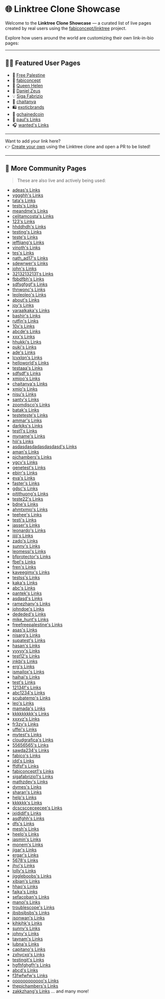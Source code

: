 # 🌐 Linktree Clone Showcase

Welcome to the **Linktree Clone Showcase** — a curated list of live pages created by real users using the [fabiconcept/linktree](https://github.com/fabiconcept/linktree) project.

Explore how users around the world are customizing their own link-in-bio pages:

---

## 🧑‍🎨 Featured User Pages

- 🌿 [Free Palestine](https://mylinks.fabiconcept.online/freepalestine)
- 🎨 [fabiconcept](https://mylinks.fabiconcept.online/fabiconcept)
- 🎼 [Queen Helen](https://mylinks.fabiconcept.online/queenhelen)
- 💼 [Daniel Zeus](https://mylinks.fabiconcept.online/daniel_zeus)
- 💡 [Siga Fabrizio](https://mylinks.fabiconcept.online/sigafabrizio)
- 🧪 [chaitanya](https://mylinks.fabiconcept.online/chaitanya)
- 🛍️ [exoticbrands](https://mylinks.fabiconcept.online/exoticbrands)
- 🔗 [gchainedcoin](https://mylinks.fabiconcept.online/gchainedcoin)
- 🧱 [paul's Links](https://mylinks.fabiconcept.online/paul)
- 🎧 [wanted's Links](https://mylinks.fabiconcept.online/wanted)


---

Want to add your link here?  
👉 [Create your own](https://mylinks.fabiconcept.online) using the Linktree clone and open a PR to be listed!

---

## 👥 More Community Pages

> These are also live and actively being used:


- [adeas's Links](https://mylinks.fabiconcept.online/adeas)
- [vggghh's Links](https://mylinks.fabiconcept.online/vggghh)
- [tata's Links](https://mylinks.fabiconcept.online/tata)
- [tests's Links](https://mylinks.fabiconcept.online/tests)
- [meandme's Links](https://mylinks.fabiconcept.online/meandme)
- [celitamcosta's Links](https://mylinks.fabiconcept.online/celitamcosta)
- [123's Links](https://mylinks.fabiconcept.online/123)
- [hhddhdh's Links](https://mylinks.fabiconcept.online/hhddhdh)
- [testing's Links](https://mylinks.fabiconcept.online/testing)
- [teste's Links](https://mylinks.fabiconcept.online/teste)
- [jeffjiang's Links](https://mylinks.fabiconcept.online/jeffjiang)
- [vinoth's Links](https://mylinks.fabiconcept.online/vinoth)
- [tes's Links](https://mylinks.fabiconcept.online/tes)
- [nath_ad17's Links](https://mylinks.fabiconcept.online/nath_ad17)
- [sdewrwer's Links](https://mylinks.fabiconcept.online/sdewrwer)
- [john's Links](https://mylinks.fabiconcept.online/john)
- [32132132131's Links](https://mylinks.fabiconcept.online/32132132131)
- [fbbdfbh's Links](https://mylinks.fabiconcept.online/fbbdfbh)
- [sdfsgfggf's Links](https://mylinks.fabiconcept.online/sdfsgfggf)
- [thnwonc's Links](https://mylinks.fabiconcept.online/thnwonc)
- [leoleoleo's Links](https://mylinks.fabiconcept.online/leoleoleo)
- [about's Links](https://mylinks.fabiconcept.online/about)
- [joy's Links](https://mylinks.fabiconcept.online/joy)
- [yaraalkaka's Links](https://mylinks.fabiconcept.online/yaraalkaka)
- [bashir's Links](https://mylinks.fabiconcept.online/bashir)
- [rutfin's Links](https://mylinks.fabiconcept.online/rutfin)
- [10x's Links](https://mylinks.fabiconcept.online/10x)
- [abcde's Links](https://mylinks.fabiconcept.online/abcde)
- [xxx's Links](https://mylinks.fabiconcept.online/xxx)
- [hhukki's Links](https://mylinks.fabiconcept.online/hhukki)
- [puki's Links](https://mylinks.fabiconcept.online/puki)
- [ade's Links](https://mylinks.fabiconcept.online/ade)
- [lcyxlqn's Links](https://mylinks.fabiconcept.online/lcyxlqn)
- [helloworld's Links](https://mylinks.fabiconcept.online/helloworld)
- [testaaa's Links](https://mylinks.fabiconcept.online/testaaa)
- [sdfsdf's Links](https://mylinks.fabiconcept.online/sdfsdf)
- [xmioo's Links](https://mylinks.fabiconcept.online/xmioo)
- [chaitanya's Links](https://mylinks.fabiconcept.online/chaitanya)
- [xmio's Links](https://mylinks.fabiconcept.online/xmio)
- [nisu's Links](https://mylinks.fabiconcept.online/nisu)
- [santy's Links](https://mylinks.fabiconcept.online/santy)
- [zoomdisco's Links](https://mylinks.fabiconcept.online/zoomdisco)
- [batak's Links](https://mylinks.fabiconcept.online/batak)
- [testeteste's Links](https://mylinks.fabiconcept.online/testeteste)
- [ammar's Links](https://mylinks.fabiconcept.online/ammar)
- [darkjks's Links](https://mylinks.fabiconcept.online/darkjks)
- [test1's Links](https://mylinks.fabiconcept.online/test1)
- [myname's Links](https://mylinks.fabiconcept.online/myname)
- [hiii's Links](https://mylinks.fabiconcept.online/hiii)
- [asdasdasdadasdasdasd's Links](https://mylinks.fabiconcept.online/asdasdasdadasdasdasd)
- [aman's Links](https://mylinks.fabiconcept.online/aman)
- [pjchambers's Links](https://mylinks.fabiconcept.online/pjchambers)
- [ygcv's Links](https://mylinks.fabiconcept.online/ygcv)
- [genetest's Links](https://mylinks.fabiconcept.online/genetest)
- [ebirr's Links](https://mylinks.fabiconcept.online/ebirr)
- [eva's Links](https://mylinks.fabiconcept.online/eva)
- [faster's Links](https://mylinks.fabiconcept.online/faster)
- [gdsc's Links](https://mylinks.fabiconcept.online/gdsc)
- [pitithuong's Links](https://mylinks.fabiconcept.online/pitithuong)
- [teste22's Links](https://mylinks.fabiconcept.online/teste22)
- [bdne's Links](https://mylinks.fabiconcept.online/bdne)
- [ahmtxmio's Links](https://mylinks.fabiconcept.online/ahmtxmio)
- [teehee's Links](https://mylinks.fabiconcept.online/teehee)
- [testi's Links](https://mylinks.fabiconcept.online/testi)
- [jasser's Links](https://mylinks.fabiconcept.online/jasser)
- [leonardo's Links](https://mylinks.fabiconcept.online/leonardo)
- [jjjjj's Links](https://mylinks.fabiconcept.online/jjjjj)
- [zado's Links](https://mylinks.fabiconcept.online/zado)
- [sunny's Links](https://mylinks.fabiconcept.online/sunny)
- [leomessi's Links](https://mylinks.fabiconcept.online/leomessi)
- [bfprotector's Links](https://mylinks.fabiconcept.online/bfprotector)
- [fbel's Links](https://mylinks.fabiconcept.online/fbel)
- [fren's Links](https://mylinks.fabiconcept.online/fren)
- [kaveegimx's Links](https://mylinks.fabiconcept.online/kaveegimx)
- [testss's Links](https://mylinks.fabiconcept.online/testss)
- [kaka's Links](https://mylinks.fabiconcept.online/kaka)
- [abc's Links](https://mylinks.fabiconcept.online/abc)
- [pantek's Links](https://mylinks.fabiconcept.online/pantek)
- [asdasd's Links](https://mylinks.fabiconcept.online/asdasd)
- [ramezhany's Links](https://mylinks.fabiconcept.online/ramezhany)
- [johndoe's Links](https://mylinks.fabiconcept.online/johndoe)
- [dededed's Links](https://mylinks.fabiconcept.online/dededed)
- [mike_hunt's Links](https://mylinks.fabiconcept.online/mike_hunt)
- [freefreepalestine's Links](https://mylinks.fabiconcept.online/freefreepalestine)
- [asas's Links](https://mylinks.fabiconcept.online/asas)
- [nisarg's Links](https://mylinks.fabiconcept.online/nisarg)
- [supatest's Links](https://mylinks.fabiconcept.online/supatest)
- [hasan's Links](https://mylinks.fabiconcept.online/hasan)
- [yyyyy's Links](https://mylinks.fabiconcept.online/yyyyy)
- [test12's Links](https://mylinks.fabiconcept.online/test12)
- [jnkbj's Links](https://mylinks.fabiconcept.online/jnkbj)
- [erg's Links](https://mylinks.fabiconcept.online/erg)
- [ismailox's Links](https://mylinks.fabiconcept.online/ismailox)
- [haihai's Links](https://mylinks.fabiconcept.online/haihai)
- [test's Links](https://mylinks.fabiconcept.online/test)
- [12134f's Links](https://mylinks.fabiconcept.online/12134f)
- [abc1234's Links](https://mylinks.fabiconcept.online/abc1234)
- [scubatemp's Links](https://mylinks.fabiconcept.online/scubatemp)
- [leo's Links](https://mylinks.fabiconcept.online/leo)
- [mamada's Links](https://mylinks.fabiconcept.online/mamada)
- [kkkkkkkkk's Links](https://mylinks.fabiconcept.online/kkkkkkkkk)
- [xxxyz's Links](https://mylinks.fabiconcept.online/xxxyz)
- [fr3zy's Links](https://mylinks.fabiconcept.online/fr3zy)
- [uffei's Links](https://mylinks.fabiconcept.online/uffei)
- [mytest's Links](https://mylinks.fabiconcept.online/mytest)
- [cloudgrafica's Links](https://mylinks.fabiconcept.online/cloudgrafica)
- [55656565's Links](https://mylinks.fabiconcept.online/55656565)
- [sawda234's Links](https://mylinks.fabiconcept.online/sawda234)
- [fabico's Links](https://mylinks.fabiconcept.online/fabico)
- [jdd's Links](https://mylinks.fabiconcept.online/jdd)
- [ffdfsf's Links](https://mylinks.fabiconcept.online/ffdfsf)
- [fabiconcept1's Links](https://mylinks.fabiconcept.online/fabiconcept1)
- [sigafabrizio1's Links](https://mylinks.fabiconcept.online/sigafabrizio1)
- [mathzdev's Links](https://mylinks.fabiconcept.online/mathzdev)
- [dymes's Links](https://mylinks.fabiconcept.online/dymes)
- [sharan's Links](https://mylinks.fabiconcept.online/sharan)
- [help's Links](https://mylinks.fabiconcept.online/help)
- [kkkkkk's Links](https://mylinks.fabiconcept.online/kkkkkk)
- [dcscscceceecee's Links](https://mylinks.fabiconcept.online/dcscscceceecee)
- [jxjdjdjf's Links](https://mylinks.fabiconcept.online/jxjdjdjf)
- [asdfghh's Links](https://mylinks.fabiconcept.online/asdfghh)
- [dfs's Links](https://mylinks.fabiconcept.online/dfs)
- [mesh's Links](https://mylinks.fabiconcept.online/mesh)
- [heelo's Links](https://mylinks.fabiconcept.online/heelo)
- [jasmin's Links](https://mylinks.fabiconcept.online/jasmin)
- [monem's Links](https://mylinks.fabiconcept.online/monem)
- [jigar's Links](https://mylinks.fabiconcept.online/jigar)
- [ergar's Links](https://mylinks.fabiconcept.online/ergar)
- [5678's Links](https://mylinks.fabiconcept.online/5678)
- [jhvj's Links](https://mylinks.fabiconcept.online/jhvj)
- [lolly's Links](https://mylinks.fabiconcept.online/lolly)
- [jiggleboobs's Links](https://mylinks.fabiconcept.online/jiggleboobs)
- [xibian's Links](https://mylinks.fabiconcept.online/xibian)
- [hhao's Links](https://mylinks.fabiconcept.online/hhao)
- [fajka's Links](https://mylinks.fabiconcept.online/fajka)
- [sefacoban's Links](https://mylinks.fabiconcept.online/sefacoban)
- [manoj's Links](https://mylinks.fabiconcept.online/manoj)
- [troublescope's Links](https://mylinks.fabiconcept.online/troublescope)
- [jbsbsjbsbs's Links](https://mylinks.fabiconcept.online/jbsbsjbsbs)
- [jsonwan's Links](https://mylinks.fabiconcept.online/jsonwan)
- [kjhkjhk's Links](https://mylinks.fabiconcept.online/kjhkjhk)
- [sunny's Links](https://mylinks.fabiconcept.online/sunny)
- [johny's Links](https://mylinks.fabiconcept.online/johny)
- [taynam's Links](https://mylinks.fabiconcept.online/taynam)
- [lubna's Links](https://mylinks.fabiconcept.online/lubna)
- [capitano's Links](https://mylinks.fabiconcept.online/capitano)
- [zxhycxq's Links](https://mylinks.fabiconcept.online/zxhycxq)
- [testingit's Links](https://mylinks.fabiconcept.online/testingit)
- [hgfhfghgfh's Links](https://mylinks.fabiconcept.online/hgfhfghgfh)
- [abcd's Links](https://mylinks.fabiconcept.online/abcd)
- [f3fwfwfw's Links](https://mylinks.fabiconcept.online/f3fwfwfw)
- [oooooooooooo's Links](https://mylinks.fabiconcept.online/oooooooooooo)
- [thepjchambers's Links](https://mylinks.fabiconcept.online/thepjchambers)
- [zakkzhang's Links](https://mylinks.fabiconcept.online/zakkzhang)
... and many more!
